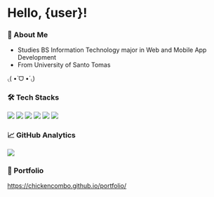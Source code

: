 <h1>Hello, {user}!</h1>

### 👤 About Me

- Studies BS Information Technology major in Web and Mobile App Development 
- From University of Santo Tomas

৻(  •̀ ᗜ •́  ৻)

### 🛠️ Tech Stacks

![](https://img.shields.io/badge/Java-FF6961?style=for-the-badge&logo=java&logoColor=white)
![](https://img.shields.io/badge/Python-336d9d?style=for-the-badge&logo=python&logoColor=white)
![](https://img.shields.io/badge/HTML-e96228?style=for-the-badge&logo=html5&logoColor=white)
![](https://img.shields.io/badge/css-0097df?style=for-the-badge&logo=css3&logoColor=white)
![](https://img.shields.io/badge/javascript-f7c43c?style=for-the-badge&logo=javascript&logoColor=white)
![](https://img.shields.io/badge/git-F8FFFD?style=for-the-badge&logo=git&logoColor=black)


### 📈 GitHub Analytics

<img src="https://github-readme-stats.vercel.app/api/top-langs?username=chickencombo&layout=compact"/>

### 💼 Portfolio

https://chickencombo.github.io/portfolio/
